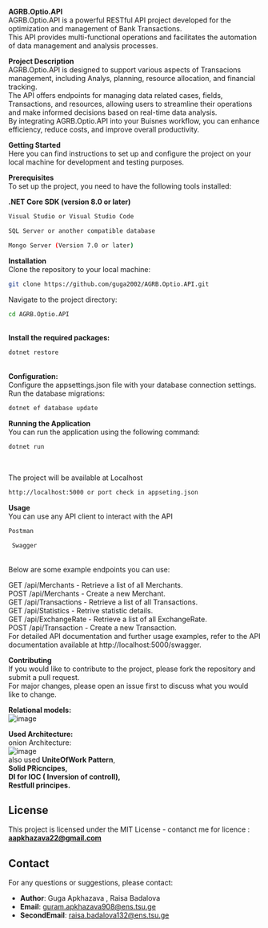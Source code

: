 **AGRB.Optio.API**
<br>
AGRB.Optio.API is a powerful RESTful API project developed for the optimization and management of Bank Transactions. <br>
This API provides multi-functional operations and facilitates the automation of data management and analysis processes.

**Project Description**<br>
AGRB.Optio.API is designed to support various aspects of Transacions management, including Analys, planning,
resource allocation, and financial tracking.<br> The API offers endpoints for managing data related cases, fields,
Transactions, and resources, allowing users to streamline their operations and make informed decisions based on real-time
data analysis.<br> By integrating AGRB.Optio.API into your Buisnes workflow, you can enhance efficiency, reduce costs, and improve overall productivity.<br>

**Getting Started**<br>
Here you can find instructions to set up and configure the project on your
local machine for development and testing purposes.<br>

**Prerequisites**<br>
To set up the project, you need to have the following tools installed:<br>

**.NET Core SDK (version 8.0 or later)**<br>
```sh
Visual Studio or Visual Studio Code
```
```sh
SQL Server or another compatible database
```
```sh
Mongo Server (Version 7.0 or later)
```

**Installation**<br>
Clone the repository to your local machine:<br>
```sh
git clone https://github.com/guga2002/AGRB.Optio.API.git
```
Navigate to the project directory:<br>
```sh
cd AGRB.Optio.API
```

<br>**Install the required packages:**<br>
```sh
dotnet restore
```
<br>**Configuration:**<br>
Configure the appsettings.json file with your database connection settings.<br>
Run the database migrations:
```sh
dotnet ef database update
```

**Running the Application**<br>
You can run the application using the following command:
```sh
dotnet run
```
<br>

The project will be available at Localhost 
```sh
http://localhost:5000 or port check in appseting.json
```

**Usage**<br>
You can use any API client to interact with the API
```sh
Postman
```
```sh
 Swagger
```

<br> Below are some example endpoints you can use:<br>

GET /api/Merchants - Retrieve a list of all Merchants.<br>
POST /api/Merchants - Create a new Merchant.<br>
GET /api/Transactions - Retrieve a list of all Transactions.<br>
GET /api/Statistics - Retrive statistic details.<br>
GET /api/ExchangeRate - Retrieve a list of all ExchangeRate.<br>
POST /api/Transaction - Create a new Transaction.<br>
For detailed API documentation and further usage examples, refer to the API documentation available at
http://localhost:5000/swagger.<br>

**Contributing**<br>
If you would like to contribute to the project, please fork the repository and submit a pull request. <br>For major changes, 
please open an issue first to discuss what you would like to change.<br>

**Relational models:** <br>
![image](https://github.com/guga2002/AGRB.Optio.API/assets/74540934/f3a2aacf-49ce-4567-acbd-ae820ffef948)

**Used Architecture:** <br>
onion Architecture:<br>
![image](https://github.com/guga2002/AGRB.Optio.API/assets/74540934/acc022c0-ae1e-4d78-99ee-185dd8bad84a)
<br>
also used **UniteOfWork Pattern**,<br> **Solid PRicncipes,<br> DI for IOC ( Inversion of controll),<br> Restfull principes.** <br>
## License
This project is licensed under the MIT License - contanct me  for licence : **aapkhazava22@gmail.com** <br>
## Contact
For any questions or suggestions, please contact:
- **Author**: Guga Apkhazava , Raisa Badalova
- **Email**: guram.apkhazava908@ens.tsu.ge
- **SecondEmail**: raisa.badalova132@ens.tsu.ge


